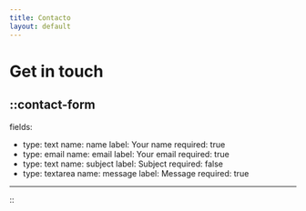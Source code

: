 ```yaml
---
title: Contacto
layout: default
---
```


# Get in touch

::contact-form
---
fields:
  - type: text
    name: name
    label: Your name
    required: true
  - type: email
    name: email
    label: Your email
    required: true
  - type: text
    name: subject
    label: Subject
    required: false
  - type: textarea
    name: message
    label: Message
    required: true
---
::
